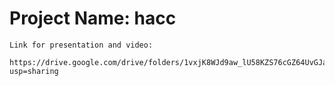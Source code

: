 # Project Name: hacc
`Link for presentation and video:`

```
https://drive.google.com/drive/folders/1vxjK8WJd9aw_lU58KZS76cGZ64UvGJaa?usp=sharing
```
